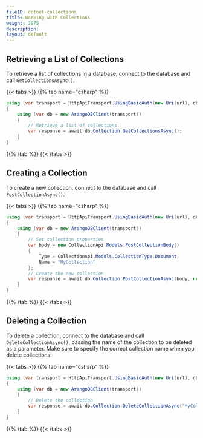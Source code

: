 ```yaml
---
fileID: dotnet-collections
title: Working with Collections
weight: 3975
description: 
layout: default
---
```

## Retrieving a List of Collections

To retrieve a list of collections in a database, connect to the database and
call `GetCollectionsAsync()`.

{{< tabs >}}
{{% tab name="csharp" %}}
```csharp
using (var transport = HttpApiTransport.UsingBasicAuth(new Uri(url), dbName, username, password))
{
    using (var db = new ArangoDBClient(transport))
    {
        // Retrieve a list of collections
        var response = await db.Collection.GetCollectionsAsync();
    }
}
```
{{% /tab %}}
{{< /tabs >}}

## Creating a Collection

To create a new collection, connect to the database and call `PostCollectionAsync()`.

{{< tabs >}}
{{% tab name="csharp" %}}
```csharp
using (var transport = HttpApiTransport.UsingBasicAuth(new Uri(url), dbName, username, password))
{
    using (var db = new ArangoDBClient(transport))
    {
        // Set collection properties
        var body = new CollectionApi.Models.PostCollectionBody()
        {
            Type = CollectionApi.Models.CollectionType.Document,
            Name = "MyCollection"
        };
        // Create the new collection
        var response = await db.Collection.PostCollectionAsync(body, null);
    }
}
```
{{% /tab %}}
{{< /tabs >}}

## Deleting a Collection

To delete a collection, connect to the database and call `DeleteCollectionAsync()`,
passing the name of the collection to be deleted as a parameter. Make sure to
specify the correct collection name when you delete collections.

{{< tabs >}}
{{% tab name="csharp" %}}
```csharp
using (var transport = HttpApiTransport.UsingBasicAuth(new Uri(url), dbName, username, password))
{
    using (var db = new ArangoDBClient(transport))
    {
        // Delete the collection
        var response = await db.Collection.DeleteCollectionAsync("MyCollection");
    }
}
```
{{% /tab %}}
{{< /tabs >}}
